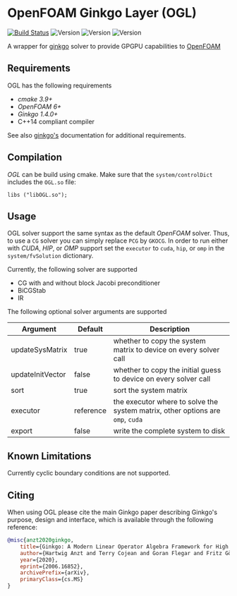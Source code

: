 # OpenFOAM Ginkgo Layer (OGL)
[![Build Status](https://travis-ci.com/greole/OGL.svg?branch=dev)](https://travis-ci.com/greole/OGL)
![Version](https://img.shields.io/badge/version-OpenFOAM--6-blue)
![Version](https://img.shields.io/badge/version-OpenFOAM--7-blue)
![Version](https://img.shields.io/badge/version-OpenFOAM--8-blue)

A wrapper for [ginkgo](https://github.com/ginkgo-project/ginkgo) solver to provide GPGPU capabilities to [OpenFOAM](https://openfoam.org/) 

## Requirements

OGL has the following requirements

*   _cmake 3.9+_
*   _OpenFOAM 6+_
*   _Ginkgo 1.4.0+_
*   C++14 compliant compiler

See also [ginkgo's](https://github.com/ginkgo-project/ginkgo) documentation for additional requirements.

## Compilation


*OGL* can be build using cmake. Make sure that
the `system/controlDict` includes the `OGL.so` file:

    libs ("libOGL.so");

## Usage


OGL solver support the same syntax as the default *OpenFOAM* solver. Thus, to use a `CG` solver you can simply replace `PCG` by `GKOCG`. In order to run either with *CUDA*, *HIP*, or *OMP* support set the `executor` to `cuda`, `hip`, or `omp` in the  `system/fvSolution` dictionary. 

Currently, the following solver are supported

* CG with and without block Jacobi preconditioner
* BiCGStab
* IR

The following optional solver arguments are supported

Argument | Default | Description
------------ | ------------- | -------------
updateSysMatrix | true | whether to copy the system matrix to device on every solver call
updateInitVector | false |whether to copy the initial guess to device on every solver call 
sort | true | sort the system matrix
executor | reference | the executor where to solve the system matrix, other options are `omp`, `cuda`
export | false | write the complete system to disk
 

## Known Limitations

Currently cyclic boundary conditions are not supported.

## Citing 

When using OGL please cite the main Ginkgo paper describing Ginkgo's purpose, design and interface, which is
available through the following reference:

``` bibtex
@misc{anzt2020ginkgo,
    title={Ginkgo: A Modern Linear Operator Algebra Framework for High Performance Computing},
    author={Hartwig Anzt and Terry Cojean and Goran Flegar and Fritz Göbel and Thomas Grützmacher and Pratik Nayak and Tobias Ribizel and Yuhsiang Mike Tsai and Enrique S. Quintana-Ortí},
    year={2020},
    eprint={2006.16852},
    archivePrefix={arXiv},
    primaryClass={cs.MS}
}
```
